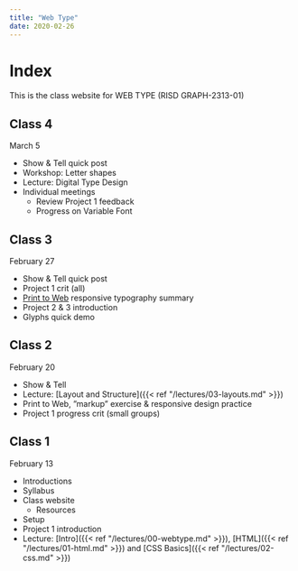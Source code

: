 ```yaml
---
title: "Web Type"
date: 2020-02-26
---
```


# Index
This is the class website for WEB TYPE (RISD GRAPH-2313-01)

## Class 4
<time>March 5</time>
- Show & Tell quick post
- Workshop: Letter shapes
- Lecture: Digital Type Design
- Individual meetings
  - Review Project 1 feedback
  - Progress on Variable Font

## Class 3
<time>February 27</time>
- Show & Tell quick post
- Project 1 crit (all)
- [Print to Web](https://docs.google.com/document/d/1qTQfgC3mjbN-JF6yoWRfjQz_rEd8fSegA0zprKejcbg/edit?usp=sharing) responsive typography summary
- Project 2 & 3 introduction
- Glyphs quick demo


## Class 2
<time>February 20</time>
- Show & Tell
- Lecture: [Layout and Structure]({{< ref "/lectures/03-layouts.md" >}})
- Print to Web, ”markup” exercise & responsive design practice
- Project 1 progress crit (small groups)


## Class 1
<time>February 13</time>
- Introductions
- Syllabus
- Class website
  - Resources
- Setup	
- Project 1 introduction
- Lecture: [Intro]({{< ref "/lectures/00-webtype.md" >}}), [HTML]({{< ref "/lectures/01-html.md" >}}) and [CSS Basics]({{< ref "/lectures/02-css.md" >}})

